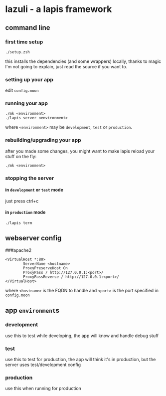 # lazuli - a lapis framework
## command line
### first time setup

    ./setup.zsh

this installs the dependencies (and some wrappers) locally, thanks to magic I'm not going to explain, just read the source if you want to.

### setting up your app

edit `config.moon`

### running your app

    ./mk <environment>
    ./lapis server <environment>

where `<environment>` may be `development`, `test` or `production`.

### rebuilding/upgrading your app

after you made some changes, you might want to make lapis reload your stuff on the fly:

    ./mk <environment>

### stopping the server

#### in `development` or `test` mode

just press ctrl+c

#### in `production` mode

    ./lapis term

## webserver config
###apache2

    <VirtualHost *:80>
            ServerName <hostname>
            ProxyPreserveHost On
            ProxyPass / http://127.0.0.1:<port>/
            ProxyPassReverse / http://127.0.0.1:<port>/
    </VirtualHost>

where `<hostname>` is the FQDN to handle and `<port>` is the port specified in `config.moon`


## app `environment`s
### development

use this to test while developing, the app will know and handle debug stuff

### test

use this to test for production, the app will think it's in production, but the server uses test/development config

### production

use this when running for production